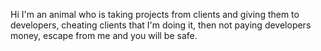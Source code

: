 Hi I'm an animal who is taking projects from clients and giving them to developers, cheating clients that I'm doing it, then not paying developers money, escape from me and you will be safe.
